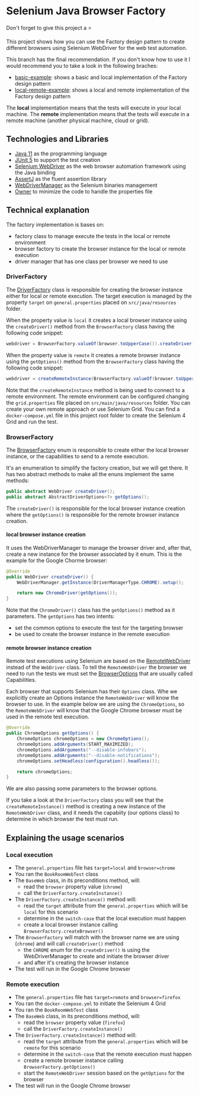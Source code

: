 # Selenium Java Browser Factory

Don't forget to give this project a ⭐

This project shows how you can use the Factory design pattern to create different browsers using Selenium WebDriver 
for the web test automation.

This branch has the final recommendation.
If you don't know how to use it I would recommend you to take a look in the following braches:
* [basic-example](https://github.com/eliasnogueira/selenium-java-browser-factory/tree/basic-example): shows a basic and local implementation of the Factory design pattern
* [local-remote-example](https://github.com/eliasnogueira/selenium-java-browser-factory/tree/local-remote-example): shows a local and remote implementation of the Factory design pattern

The **local** implementation means that the tests will execute in your local machine.
The **remote** implementation means that the tests will execute in a remote machine (another physical machine, cloud or grid).

## Technologies and Libraries

* [Java 11](https://openjdk.java.net/projects/jdk/11/) as the programming language
* [JUnit 5](https://junit.org/junit5/) to support the test creation
* [Selenium WebDriver](https://www.selenium.dev/) as the web browser automation framework using the Java binding
* [AssertJ](https://joel-costigliola.github.io/assertj/) as the fluent assertion library
* [WebDriverManager](https://github.com/bonigarcia/webdrivermanager) as the Selenium binaries management
* [Owner](http://owner.aeonbits.org/) to minimize the code to handle the properties file

## Technical explanation

The factory implementation is bases on:
* factory class to manage execute the tests in the local or remote environment
* browser factory to create the browser instance for the local or remote execution
* driver manager that has one class per browser we need to use

### DriverFactory

The [DriverFactory](https://github.com/eliasnogueira/selenium-java-browser-factory/blob/master/src/main/java/com/eliasnogueira/driver/DriverFactory.java) 
class is responsible for creating the browser instance either for local or remote execution.
The target execution is managed by the property `target` on `general.properties` placed on `src/java/resources` folder.

When the property value is `local` it creates a local browser instance using the `createDriver()` method from the 
`BrowserFactory` class having the following code snippet:
```java
webdriver = BrowserFactory.valueOf(browser.toUpperCase()).createDriver();
```

When the property value is `remote` it creates a remote browser instance using the `getOptions()` method from the 
`BrowserFactory` class having the following code snippet:
```java
webdriver = createRemoteInstance(BrowserFactory.valueOf(browser.toUpperCase()).getOptions());
```

Note that the `createRemoteInstance` method is being used to connect to a remote environment.
The remote environment can be configured changing the `grid.properties` file placed on `src/main/java/resources` folder.
You can create your own remote approach or use Selenium Grid. You can find a `docker-compose.yml` file in this project 
root folder to create the Selenium 4 Grid and run the test.

### BrowserFactory

The [BrowserFactory](https://github.com/eliasnogueira/selenium-java-browser-factory/blob/master/src/main/java/com/eliasnogueira/driver/BrowserFactory.java) 
enum is responsible to create either the local browser instance, or the capabilities to send to a remote execution.

It's an enumeration to simplify the factory creation, but we will get there.
It has two abstract methods to make all the enuns implement the same methods:
```java
public abstract WebDriver createDriver();
public abstract AbstractDriverOptions<?> getOptions();
```

The `createDriver()` is responsible for the local browser instance creation where the `getOptions()` is responsible for 
the remote browser instance creation.

#### local browser instance creation

It uses the WebDriverManager to manage the browser driver and, after that, create a new instance for the browser associated 
by it enum. This is the example for the Google Chorme browser:

```java
@Override
public WebDriver createDriver() {
    WebDriverManager.getInstance(DriverManagerType.CHROME).setup();

    return new ChromeDriver(getOptions());
}
```

Note that the `ChromeDriver()` class has the `getOptions()` method as it parameters.
The `getOptions` has two intents: 
* set the common options to execute the test for the targeting browser
* be used to create the browser instance in the remote execution

#### remote browser instance creation

Remote test executions using Selenium are based on the [RemoteWebDriver](https://www.selenium.dev/documentation/en/remote_webdriver/remote_webdriver_client/) 
instead of the `WebDriver` class. To tell the `RemoteWebDriver` the browser we need to run the tests we must set the [BrowserOptions](https://www.selenium.dev/documentation/en/remote_webdriver/remote_webdriver_client/#browser-options) 
that are usually called Capabilities.

Each browser that supports Selenium has their `Options` class. Whe we explicitly create an Options instance the `RemoteWebDriver` 
will know the browser to use. In the example below we are using the `ChromeOptions`, so the `RemoteWebDriver` 
will know that the Google Chrome browser must be used in the remote test execution.

```java
@Override
public ChromeOptions getOptions() {
    ChromeOptions chromeOptions = new ChromeOptions();
    chromeOptions.addArguments(START_MAXIMIZED);
    chromeOptions.addArguments("--disable-infobars");
    chromeOptions.addArguments("--disable-notifications");
    chromeOptions.setHeadless(configuration().headless());

    return chromeOptions;
}
```
We are also passing some parameters to the browser options.

If you take a look at the `DriverFactory` class you will see that the `createRemoteInstance()` method is creating a new 
instance of the `RemoteWebDriver` class, and it needs the capabiity (our options class) to determine in which browser 
the test must run.

## Explaining the usage scenarios

### Local execution

* The `general.properties` file has `target=local` and `browser=chrome`
* You ran the `BookRoomWebTest` class  
* The `BaseWeb` class, in its preconditions method, will:
  * read the `browser` property value (`chrome`)
  * call the `DriverFactory.createInstance()`
* The `DriverFactory.createInstance()` method will:
  * read the `target` attribute from the `general.properties` which will be `local` for this scenario
  * determine in the `switch-case` that the local execution must happen
  * create a local browser instance calling `BrowserFactory.createBrowser()`
* The `BrowserFactory` will match with the browser name we are using (`chrome`) and will call `createDriver()` method
  * the `CHROME` enum for the `createDriver()` is using the WebDriverManager to create and initiate the browser driver
  * and after it's creating the browser instance
* The test will run in the Google Chrome browser
  
### Remote execution

* The `general.properties` file has `target=remote` and `browser=firefox`
* You ran the `docker-compose.yml` to initiate the Selenium 4 Grid
* You ran the `BookRoomWebTest` class
* The `BaseWeb` class, in its preconditions method, will:
    * read the `browser` property value (`firefox`)
    * call the `DriverFactory.createInstance()`
* The `DriverFactory.createInstance()` method will:
    * read the `target` attribute from the `general.properties` which will be `remote` for this scenario
    * determine in the `switch-case` that the remote execution must happen
    * create a remote browser instance calling `BrowserFactory.getOptions()`  
    * start the `RemoteWebDriver` session based on the `getOptions` for the browser
* The test will run in the Google Chrome browser    